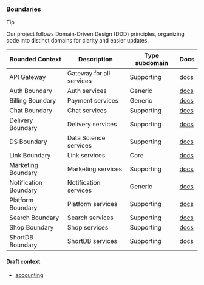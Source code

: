 ### Boundaries

> [!TIP]
>
> Our project follows Domain-Driven Design (DDD) principles, organizing code into distinct domains for clarity and easier updates.

| Bounded Context       | Description              | Type subdomain | Docs                                        |
|-----------------------|--------------------------|----------------|---------------------------------------------|
| API Gateway           | Gateway for all services | Supporting     | [docs](./boundaries/api/README.md)          |
| Auth Boundary         | Auth services            | Generic        | [docs](./boundaries/auth/README.md)         |
| Billing Boundary      | Payment services         | Generic        | [docs](./boundaries/billing/README.md)      |
| Chat Boundary         | Chat services            | Supporting     | [docs](./boundaries/chat/README.md)         |
| Delivery Boundary     | Delivery services        | Supporting     | [docs](./boundaries/delivery/README.md)     |
| DS Boundary           | Data Science services    | Supporting     | [docs](./boundaries/ds/README.md)           |
| Link Boundary         | Link services            | Core           | [docs](./boundaries/link/README.md)         |
| Marketing Boundary    | Marketing services       | Supporting     | [docs](./boundaries/marketing/README.md)    |
| Notification Boundary | Notification services    | Generic        | [docs](./boundaries/notification/README.md) |
| Platform Boundary     | Platform services        | Supporting     | [docs](./boundaries/platform/README.md)     |
| Search Boundary       | Search services          | Supporting     | [docs](./boundaries/search/README.md)       |
| Shop Boundary         | Shop services            | Supporting     | [docs](./boundaries/shop/README.md)         |
| ShortDB Boundary      | ShortDB services         | Supporting     | [docs](./boundaries/shortdb/README.md)      |

#### Draft context
 
- [accounting](./draft/accounting)
